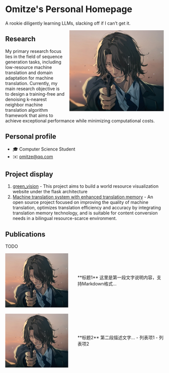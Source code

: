 # Omitze's Personal Homepage

A rookie diligently learning LLMs, slacking off if I can’t get it.

<img src="pics/omitze.jpg" 
     style="float: right; 
            margin-left: 15px;
            margin-bottom: 10px;
            width: 300px;">

## Research
My primary research focus lies in the field of sequence generation tasks, including low-resource machine translation and domain adaptation for machine translation. Currently, my main research objective is to design a training-free and denoising k-nearest neighbor machine translation algorithm framework that aims to achieve exceptional performance while minimizing computational costs.

## Personal profile
- 🎓 Computer Science Student
- ✉️ omitze@qq.com

## Project display
1. [green_vision](https://gitee.com/omitze/green_vision.git) - This project aims to build a world resource visualization website under the flask architecture
2. [Machine translation system with enhanced translation memory](https://gitee.com/omitze/enhanced_translation_system.git) - An open source project focused on improving the quality of machine translation, optimizes translation efficiency and accuracy by integrating translation memory technology, and is suitable for content conversion needs in a bilingual resource-scarce environment.

## Publications

TODO

<!-- 容器样式 -->
<style>
.row-container {
  display: flex;          /* 启用弹性布局 */
  gap: 30px;              /* 图片与文字间距 */
  margin-bottom: 20px;    /* 行间距 */
  align-items: center;    /* 垂直居中 */
}

.row-img {
  width: 200px;           /* 固定图片宽度 */
  flex-shrink: 0;         /* 禁止图片缩小 */
}

.row-text {
  flex-grow: 1;           /* 文字区域自动扩展 */
}
</style>

<!-- 第一行 -->
<div class="row-container">
  <img src="pics/omitze.jpg" class="row-img">
  <div class="row-text">
    **标题1**  
    这里是第一段文字说明内容，支持Markdown格式...
  </div>
</div>

<!-- 第二行 -->
<div class="row-container">
  <img src="pics/omitze.jpg" class="row-img">
  <div class="row-text">
    **标题2**  
    第二段描述文字...
    - 列表项1
    - 列表项2
  </div>
</div>
